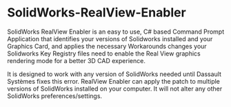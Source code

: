 # SolidWorks-RealView-Enabler

SolidWorks RealView Enabler is an easy to use, C# based Command Prompt Application that identifies your versions of Solidworks installed and your Graphics Card,
and applies the necessary Workarounds changes your Solidworks Key Registry files need to enable the Real View graphics rendering mode
for a better 3D CAD experience.

It is designed to work with any version of SolidWorks needed until Dassault Systèmes fixes this error. 
RealView Enabler can apply the patch to multiple versions of SolidWorks installed on your computer. 
It will not alter any other SolidWorks preferences/settings. 
